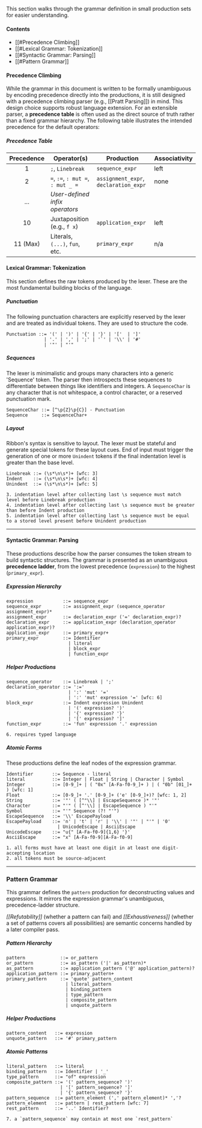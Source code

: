 This section walks through the grammar definition in small production sets for easier understanding.

#### Contents

* [[#Precedence Climbing]]
* [[#Lexical Grammar: Tokenization]]
* [[#Syntactic Grammar: Parsing]]
* [[#Pattern Grammar]]


#### Precedence Climbing

While the grammar in this document is written to be formally unambiguous by encoding precedence directly into the productions, it is still designed with a precedence climbing parser (e.g., [[Pratt Parsing]]) in mind. This design choice supports robust language extension. For an extensible parser, a **precedence table** is often used as the direct source of truth rather than a fixed grammar hierarchy. The following table illustrates the intended precedence for the default operators:

##### Precedence Table

| Precedence | Operator(s)                     | Production         | Associativity |
| :--------: | ------------------------------- | ------------------ | ------------- |
| 1          | `;`, `Linebreak`                | `sequence_expr`    | left          |
| 2          | `=`, `:=`, `: mut =`, `: mut _ =`| `assignment_expr`, `declaration_expr` | none          |
| ...        | *User-defined infix operators*  |                    |               |
| 10         | Juxtaposition (e.g., `f x`)     | `application_expr` | left          |
| 11 (Max)   | Literals, `(...)`, `fun`, etc.  | `primary_expr`     | n/a           |

#### Lexical Grammar: Tokenization
This section defines the raw tokens produced by the lexer. These are the most fundamental building blocks of the language.

##### Punctuation
The following punctuation characters are explicitly reserved by the lexer and are treated as individual tokens. They are used to structure the code.

```ebnf
Punctuation ::= '(' | ')' | '{' | '}' | '['  | ']'
              | '.' | ',' | ';' | '`' | '\\' | '#'
              | '"' | "'"
```

##### Sequences
The lexer is minimalistic and groups many characters into a generic 'Sequence' token. The parser then introspects these sequences to differentiate between things like identifiers and integers. A `SequenceChar` is any character that is not whitespace, a control character, or a reserved punctuation mark.

```ebnf
SequenceChar ::= [^\p{Z}\p{C}] - Punctuation
Sequence     ::= SequenceChar+
```

##### Layout
Ribbon's syntax is sensitive to layout. The lexer must be stateful and generate special tokens for these layout cues. End of input must trigger the generation of one or more `Unindent` tokens if the final indentation level is greater than the base level.

```ebnf
Linebreak ::= (\s*\n\s*)+ [wfc: 3]
Indent    ::= (\s*\n\s*)+ [wfc: 4]
Unindent  ::= (\s*\n\s*)+ [wfc: 5]
```

```
3. indentation level after collecting last \s sequence must match level before Linebreak production
4. indentation level after collecting last \s sequence must be greater than before Indent production
5. indentation level after collecting last \s sequence must be equal to a stored level present before Unindent production
```

---

#### Syntactic Grammar: Parsing
These productions describe how the parser consumes the token stream to build syntactic structures. The grammar is presented as an unambiguous **precedence ladder**, from the lowest precedence (`expression`) to the highest (`primary_expr`).

##### Expression Hierarchy
```ebnf
expression           ::= sequence_expr
sequence_expr        ::= assignment_expr (sequence_operator assignment_expr)*
assignment_expr      ::= declaration_expr ('=' declaration_expr)?
declaration_expr     ::= application_expr (declaration_operator application_expr)?
application_expr     ::= primary_expr+
primary_expr         ::= Identifier
                       | literal
                       | block_expr
                       | function_expr
```

##### Helper Productions
```ebnf
sequence_operator    ::= Linebreak | ';'
declaration_operator ::= ':='
                       | ':' 'mut' '='
                       | ':' 'mut' expression '=' [wfc: 6]
block_expr           ::= Indent expression Unindent
                       | '(' expression? ')'
                       | '{' expression? '}'
                       | '[' expression? ']'
function_expr        ::= 'fun' expression '.' expression
```

```
6. requires typed language
```

##### Atomic Forms
These productions define the leaf nodes of the expression grammar.
```ebnf
Identifier       ::= Sequence - literal
literal          ::= Integer | Float | String | Character | Symbol
Integer          ::= [0-9_]+ | ( "0x" [A-Fa-f0-9_]+ ) | ( "0b" [01_]+ ) [wfc: 1]
Float            ::= [0-9_]+ '.' [0-9_]+ ('e' [0-9_]+)? [wfc: 1, 2]
String           ::= '"' ( [^"\\] | EscapeSequence )* '"'
Character        ::= "'" ( [^'\\] | EscapeSequence ) "'"
Symbol           ::= "'" Sequence (?! "'")
EscapeSequence   ::= '\\' EscapePayload
EscapePayload    ::= 'n' | 't' | 'r' | '\\' | '"' | "'" | '0'
                   | UnicodeEscape | AsciiEscape
UnicodeEscape    ::= "u{" [A-Fa-f0-9]{1,6} '}'
AsciiEscape      ::= "x" [A-Fa-f0-9][A-Fa-f0-9]
```

```
1. all forms must have at least one digit in at least one digit-accepting location
2. all tokens must be source-adjacent
```

---

### Pattern Grammar

This grammar defines the `pattern` production for deconstructing values and expressions. It mirrors the expression grammar's unambiguous, precedence-ladder structure.

*[[Refutability]]* (whether a pattern can fail) and *[[Exhaustiveness]]* (whether a set of patterns covers all possibilities) are semantic concerns handled by a later compiler pass.

##### Pattern Hierarchy
```ebnf
pattern             ::= or_pattern
or_pattern          ::= as_pattern ('|' as_pattern)*
as_pattern          ::= application_pattern ('@' application_pattern)?
application_pattern ::= primary_pattern+
primary_pattern     ::= 'quote' pattern_content
                      | literal_pattern
                      | binding_pattern
                      | type_pattern
                      | composite_pattern
                      | unquote_pattern
```

##### Helper Productions
```ebnf
pattern_content   ::= expression
unquote_pattern   ::= '#' primary_pattern
```

##### Atomic Patterns
```ebnf
literal_pattern   ::= literal
binding_pattern   ::= Identifier | '_'
type_pattern      ::= "of" expression
composite_pattern ::= '(' pattern_sequence? ')'
                    | '[' pattern_sequence? ']'
                    | '{' pattern_sequence? '}'
pattern_sequence  ::= pattern_element (',' pattern_element)* ','?
pattern_element   ::= pattern | rest_pattern [wfc: 7]
rest_pattern      ::= '..' Identifier?
```

```
7. a `pattern_sequence` may contain at most one `rest_pattern`
```